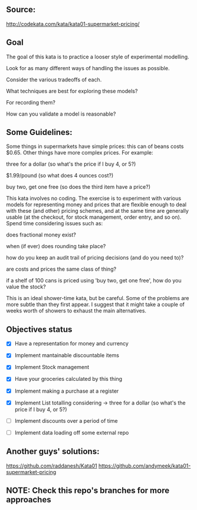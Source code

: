 ## Source:

http://codekata.com/kata/kata01-supermarket-pricing/

## Goal

The goal of this kata is to practice a looser style of experimental modelling.

Look for as many different ways of handling the issues as possible.

Consider the various tradeoffs of each.

What techniques are best for exploring these models?

For recording them?

How can you validate a model is reasonable?

## Some Guidelines:

Some things in supermarkets have simple prices: this can of beans costs $0.65. Other things have more complex prices. For example:

three for a dollar (so what's the price if I buy 4, or 5?)

$1.99/pound (so what does 4 ounces cost?)

buy two, get one free (so does the third item have a price?)

This kata involves no coding. The exercise is to experiment with various models for representing money and prices that are flexible enough to deal with these (and other) pricing schemes, and at the same time are generally usable (at the checkout, for stock management, order entry, and so on). Spend time considering issues such as:

does fractional money exist?

when (if ever) does rounding take place?

how do you keep an audit trail of pricing decisions (and do you need to)?

are costs and prices the same class of thing?

if a shelf of 100 cans is priced using 'buy two, get one free', how do you value the stock?

This is an ideal shower-time kata, but be careful. Some of the problems are more subtle than they first appear. I suggest that it might take a couple of weeks worth of showers to exhaust the main alternatives.

## Objectives status

 - [x] Have a representation for money and currency
 - [x] Implement mantainable discountable items
 - [x] Implement Stock management
 - [x] Have your groceries calculated by this thing
 - [x] Implement making a purchase at a register
 - [x] Implement List totalling considering -> three for a dollar (so what's the price if I buy 4, or 5?)
 - [ ] Implement discounts over a period of time
 - [ ] Implement data loading off some external repo


 ## Another guys' solutions:
 https://github.com/raddanesh/Kata01
 https://github.com/andymeek/kata01-supermarket-pricing

 ## NOTE: Check this repo's branches for more approaches